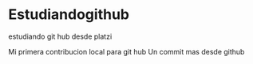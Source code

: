 # Estudiandogithub
estudiando git hub desde platzi

Mi primera contribucion local para git hub
Un commit mas desde github
